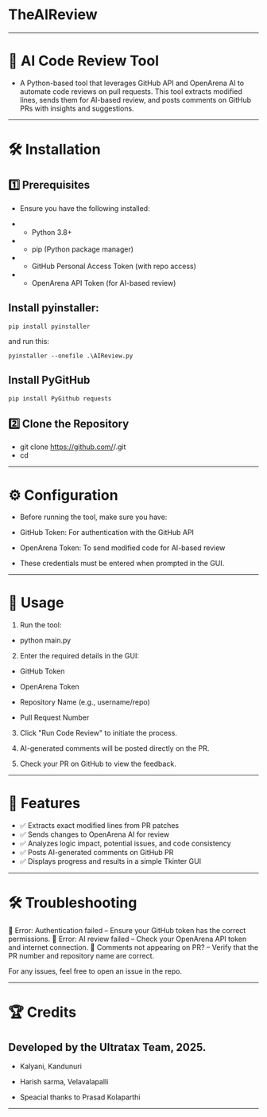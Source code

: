 # TheAIReview

---

# 🚀 AI Code Review Tool

- A Python-based tool that leverages GitHub API and OpenArena AI to automate code reviews on pull requests. This tool extracts modified lines, sends them for AI-based review, and posts comments on GitHub PRs with insights and suggestions.


---

# 🛠 Installation

## 1️⃣ Prerequisites

- Ensure you have the following installed:

- - Python 3.8+

- - pip (Python package manager)

- - GitHub Personal Access Token (with repo access)

- - OpenArena API Token (for AI-based review)

## Install pyinstaller:

```
pip install pyinstaller
```
and run this:
```
pyinstaller --onefile .\AIReview.py
```

## Install PyGitHub 

```
pip install PyGithub requests
```


## 2️⃣ Clone the Repository

- git clone https://github.com/<your-username>/<your-repo>.git  
- cd <your-repo>


---

# ⚙️ Configuration

- Before running the tool, make sure you have:

- GitHub Token: For authentication with the GitHub API

- OpenArena Token: To send modified code for AI-based review

- These credentials must be entered when prompted in the GUI.

---

# 🚀 Usage

1. Run the tool:

- python main.py


2. Enter the required details in the GUI:

- GitHub Token

- OpenArena Token

- Repository Name (e.g., username/repo)

- Pull Request Number


3. Click "Run Code Review" to initiate the process.


4. AI-generated comments will be posted directly on the PR.


5. Check your PR on GitHub to view the feedback.

---

# 📌 Features

- ✅ Extracts exact modified lines from PR patches
- ✅ Sends changes to OpenArena AI for review
- ✅ Analyzes logic impact, potential issues, and code consistency
- ✅ Posts AI-generated comments on GitHub PR
- ✅ Displays progress and results in a simple Tkinter GUI


---

# 🛠 Troubleshooting

🔹 Error: Authentication failed – Ensure your GitHub token has the correct permissions.
🔹 Error: AI review failed – Check your OpenArena API token and internet connection.
🔹 Comments not appearing on PR? – Verify that the PR number and repository name are correct.

For any issues, feel free to open an issue in the repo.


---

# 🏆 Credits

## Developed by the Ultratax Team, 2025.
- Kalyani, Kandunuri
- Harish sarma, Velavalapalli

- Speacial thanks to Prasad Kolaparthi

---
